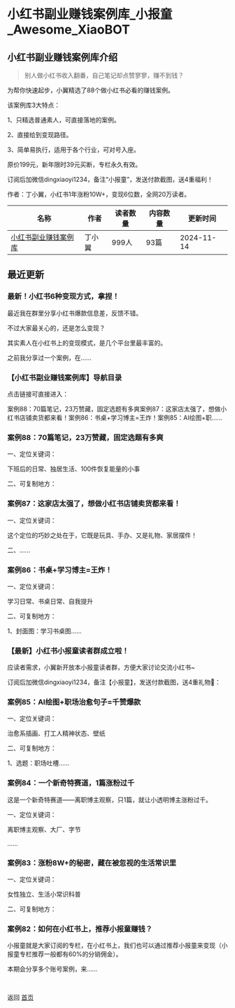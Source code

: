 # 小红书副业赚钱案例库_小报童_Awesome_XiaoBOT

## 小红书副业赚钱案例库介绍
> 别人做小红书收入翻番，自己笔记却点赞寥寥，赚不到钱？    
    
为帮你快速起步，小翼精选了88个做小红书必看的赚钱案例。    
    
该案例库3大特点：    
    
1、只精选普通素人，可直接落地的案例。    
    
2、直接给到变现路径。    
    
3、简单易执行，适用于各个行业，可对号入座。    
    
原价199元，新年限时39元买断，专栏永久有效。    
    
订阅后加微信dingxiaoyi1234，备注“小报童”，发送付款截图，送4重福利！    
    
作者：丁小翼，小红书1年涨粉10W+，变现6位数，全网20万读者。  
  


|名称|作者|读者数量|内容数量|更新时间|
|---|---|---|---|---|
|[小红书副业赚钱案例库](https://xiaobot.net/p/Redbookcase?refer=0b133df9-27dc-423b-8101-639049001c13)|丁小翼|999人|93篇|2024-11-14|

## 最近更新
### 最新！小红书6种变现方式，拿捏！

最近我在群里分享小红书爆款信息差，反馈不错。

不过大家最关心的，还是怎么变现？

其实素人在小红书上的变现模式，是几个平台里最丰富的。

之前我分享过一个案例，在......

### 【小红书副业赚钱案例库】导航目录

点击链接可直接进入：

案例88：70篇笔记，23万赞藏，固定选题有多爽案例87：这家店太强了，想做小红书店铺卖货都来看！案例86：书桌+学习博主=王炸！案例85：AI绘图+职......

### 案例88：70篇笔记，23万赞藏，固定选题有多爽

一、定位关键词：

下班后的日常、独居生活、100件恢复能量的小事

二、可复制地方：

### 案例87：这家店太强了，想做小红书店铺卖货都来看！

一、定位关键词：

这个定位的巧妙之处在于，它既是玩具、手办、又是礼物、家居摆件！

二、......

### 案例86：书桌+学习博主=王炸！

一、定位关键词：

学习日常、书桌日常、自我提升

二、可复制地方：

1、封面图：学习书桌图......

### 【最新】小红书小报童读者群成立啦！

应读者需求，小翼新开放本小报童读者群，方便大家讨论交流小红书~

订阅后加微信dingxiaoyi1234，备注【小报童】，发送付款截图，送4重礼物🎁：

### 案例85：AI绘图+职场治愈句子=千赞爆款

一、定位关键词：

治愈系插画、打工人精神状态、壁纸

二、可复制地方：

1、选题：职场吐槽......

### 案例84：一个新奇特赛道，1篇涨粉过千

这是一个新奇特赛道——离职博主观察，只1篇，就让小透明博主涨粉过千。

一、定位关键词：

离职博主观察、大厂、字节

......

### 案例83：涨粉8W+的秘密，藏在被忽视的生活常识里

一、定位关键词：

女性独立、生活小常识科普

二、可复制地方：

### 案例82：如何在小红书上，推荐小报童赚钱？

小报童就是大家订阅的专栏，在小红书上，我们也可以通过推荐小报童来变现（小报童专栏推荐一般都有60%的分销佣金）。

本期会分享多个账号案例，来......


<a href="https://github.com/Reno9527/awesome-xiaobot" style="color: white; text-decoration: none;">awesome-xiaobot</a>

返回 [首页](../README.md)
